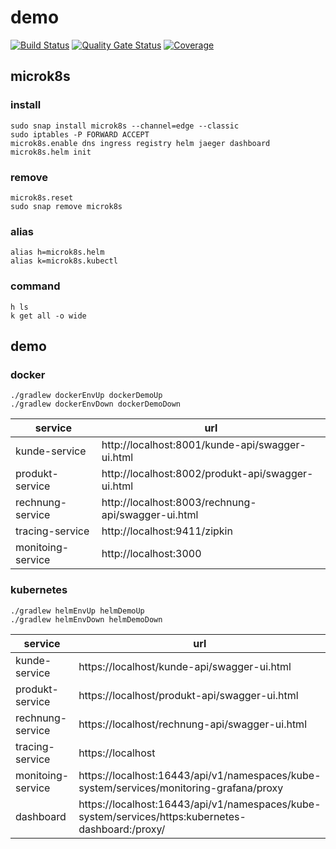 # demo

[![Build Status](https://travis-ci.org/octopus-prime/demo.svg?branch=master)](https://travis-ci.org/octopus-prime/demo)
[![Quality Gate Status](https://sonarcloud.io/api/project_badges/measure?project=octopus-prime_demo&metric=alert_status)](https://sonarcloud.io/dashboard?id=octopus-prime_demo)
[![Coverage](https://sonarcloud.io/api/project_badges/measure?project=octopus-prime_demo&metric=coverage)](https://sonarcloud.io/dashboard?id=octopus-prime_demo)

## microk8s

### install

```
sudo snap install microk8s --channel=edge --classic
sudo iptables -P FORWARD ACCEPT
microk8s.enable dns ingress registry helm jaeger dashboard
microk8s.helm init
```

### remove

```
microk8s.reset
sudo snap remove microk8s
```

### alias

```
alias h=microk8s.helm
alias k=microk8s.kubectl
```

### command

```
h ls
k get all -o wide
```

## demo

### docker

```
./gradlew dockerEnvUp dockerDemoUp
./gradlew dockerEnvDown dockerDemoDown
```

| service           | url |
| ---               | --- |
| kunde-service     | http://localhost:8001/kunde-api/swagger-ui.html |
| produkt-service   | http://localhost:8002/produkt-api/swagger-ui.html |
| rechnung-service  | http://localhost:8003/rechnung-api/swagger-ui.html |
| tracing-service   | http://localhost:9411/zipkin |
| monitoing-service | http://localhost:3000 |

### kubernetes

```
./gradlew helmEnvUp helmDemoUp
./gradlew helmEnvDown helmDemoDown
```

| service           | url |
| ---               | --- |
| kunde-service     | https://localhost/kunde-api/swagger-ui.html |
| produkt-service   | https://localhost/produkt-api/swagger-ui.html |
| rechnung-service  | https://localhost/rechnung-api/swagger-ui.html |
| tracing-service   | https://localhost |
| monitoing-service | https://localhost:16443/api/v1/namespaces/kube-system/services/monitoring-grafana/proxy |
| dashboard         | https://localhost:16443/api/v1/namespaces/kube-system/services/https:kubernetes-dashboard:/proxy/ |
